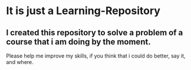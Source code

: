 # It is just a Learning-Repository

## I created this repository to solve a problem of a course that i am doing by the moment.

Please help me improve my skills, if you think that i could do better, say it, and where.
